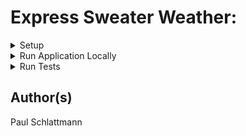 # Express Sweater Weather:

<details>
           <summary> Setup </summary>
           <p>
                      
- Determine postgres username in CLI with ```psql```

- Update /config/config.json with

|Provided      | Fill With    |
|------------- | -------------
|"dialect":    | "postgres"   |
|"username":   | "<your_username>"|



- $ npx sequelize db:create

- $ npx sequelize db:migrate</p>
</details>

<details>
           <summary> Run Application Locally </summary>
           <p>
                      
                      
                      ```npm start``` 
</p>
</details>

<details>
           <summary> Run Tests </summary>
           <p>```npm test```</p>
</details>

## Author(s)

Paul Schlattmann
